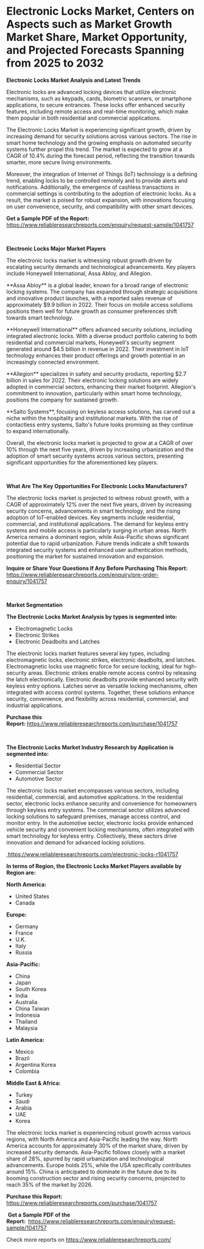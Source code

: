 <p><h1>Electronic Locks Market, Centers on Aspects such as Market Growth Market Share, Market Opportunity, and Projected Forecasts Spanning from 2025 to 2032</h1></p><p><strong>Electronic Locks Market Analysis and Latest Trends</strong></p>
<p><p>Electronic locks are advanced locking devices that utilize electronic mechanisms, such as keypads, cards, biometric scanners, or smartphone applications, to secure entrances. These locks offer enhanced security features, including remote access and real-time monitoring, which make them popular in both residential and commercial applications.</p><p>The Electronic Locks Market is experiencing significant growth, driven by increasing demand for security solutions across various sectors. The rise in smart home technology and the growing emphasis on automated security systems further propel this trend. The market is expected to grow at a CAGR of 10.4% during the forecast period, reflecting the transition towards smarter, more secure living environments. </p><p>Moreover, the integration of Internet of Things (IoT) technology is a defining trend, enabling locks to be controlled remotely and to provide alerts and notifications. Additionally, the emergence of cashless transactions in commercial settings is contributing to the adoption of electronic locks. As a result, the market is poised for robust expansion, with innovations focusing on user convenience, security, and compatibility with other smart devices.</p></p>
<p><strong>Get a Sample PDF of the Report:&nbsp;</strong> <a href="https://www.reliableresearchreports.com/enquiry/request-sample/1041757?utm_campaign=2487&utm_medium=2&utm_source=Github&utm_content=ia&utm_term=08042025&utm_id=electronic-locks">https://www.reliableresearchreports.com/enquiry/request-sample/1041757</a></p>
<p>&nbsp;</p>
<p><strong>Electronic Locks Major Market Players</strong></p>
<p><p>The electronic locks market is witnessing robust growth driven by escalating security demands and technological advancements. Key players include Honeywell International, Assa Abloy, and Allegion.</p><p>**Assa Abloy** is a global leader, known for a broad range of electronic locking systems. The company has expanded through strategic acquisitions and innovative product launches, with a reported sales revenue of approximately $9.9 billion in 2022. Their focus on mobile access solutions positions them well for future growth as consumer preferences shift towards smart technology.</p><p>**Honeywell International** offers advanced security solutions, including integrated electronic locks. With a diverse product portfolio catering to both residential and commercial markets, Honeywell's security segment generated around $4.5 billion in revenue in 2022. Their investment in IoT technology enhances their product offerings and growth potential in an increasingly connected environment.</p><p>**Allegion** specializes in safety and security products, reporting $2.7 billion in sales for 2022. Their electronic locking solutions are widely adopted in commercial sectors, enhancing their market footprint. Allegion's commitment to innovation, particularly within smart home technology, positions the company for sustained growth.</p><p>**Salto Systems**, focusing on keyless access solutions, has carved out a niche within the hospitality and institutional markets. With the rise of contactless entry systems, Salto's future looks promising as they continue to expand internationally.</p><p>Overall, the electronic locks market is projected to grow at a CAGR of over 10% through the next five years, driven by increasing urbanization and the adoption of smart security systems across various sectors, presenting significant opportunities for the aforementioned key players.</p></p>
<p>&nbsp;</p>
<p><strong>What Are The Key Opportunities For Electronic Locks Manufacturers?</strong></p>
<p><p>The electronic locks market is projected to witness robust growth, with a CAGR of approximately 12% over the next five years, driven by increasing security concerns, advancements in smart technology, and the rising adoption of IoT-enabled devices. Key segments include residential, commercial, and institutional applications. The demand for keyless entry systems and mobile access is particularly surging in urban areas. North America remains a dominant region, while Asia-Pacific shows significant potential due to rapid urbanization. Future trends indicate a shift towards integrated security systems and enhanced user authentication methods, positioning the market for sustained innovation and expansion.</p></p>
<p><strong>Inquire or Share Your Questions If Any Before Purchasing This Report:</strong> <a href="https://www.reliableresearchreports.com/enquiry/pre-order-enquiry/1041757?utm_campaign=2487&utm_medium=2&utm_source=Github&utm_content=ia&utm_term=08042025&utm_id=electronic-locks">https://www.reliableresearchreports.com/enquiry/pre-order-enquiry/1041757</a></p>
<p>&nbsp;</p>
<p><strong>Market Segmentation</strong></p>
<p><strong>The Electronic Locks Market Analysis by types is segmented into:</strong></p>
<p><ul><li>Electromagnetic Locks</li><li>Electronic Strikes</li><li>Electronic Deadbolts and Latches</li></ul></p>
<p><p>The electronic locks market features several key types, including electromagnetic locks, electronic strikes, electronic deadbolts, and latches. Electromagnetic locks use magnetic force for secure locking, ideal for high-security areas. Electronic strikes enable remote access control by releasing the latch electronically. Electronic deadbolts provide enhanced security with keyless entry options. Latches serve as versatile locking mechanisms, often integrated with access control systems. Together, these solutions enhance security, convenience, and flexibility across residential, commercial, and industrial applications.</p></p>
<p><strong>Purchase this Report:&nbsp;</strong><a href="https://www.reliableresearchreports.com/purchase/1041757?utm_campaign=2487&utm_medium=2&utm_source=Github&utm_content=ia&utm_term=08042025&utm_id=electronic-locks">https://www.reliableresearchreports.com/purchase/1041757</a></p>
<p>&nbsp;</p>
<p><strong>The Electronic Locks Market Industry Research by Application is segmented into:</strong></p>
<p><ul><li>Residential Sector</li><li>Commercial Sector</li><li>Automotive Sector</li></ul></p>
<p><p>The electronic locks market encompasses various sectors, including residential, commercial, and automotive applications. In the residential sector, electronic locks enhance security and convenience for homeowners through keyless entry systems. The commercial sector utilizes advanced locking solutions to safeguard premises, manage access control, and monitor entry. In the automotive sector, electronic locks provide enhanced vehicle security and convenient locking mechanisms, often integrated with smart technology for keyless entry. Collectively, these sectors drive innovation and demand for advanced locking solutions.</p></p>
<p><a href="https://www.reliableresearchreports.com/electronic-locks-r1041757?utm_campaign=2487&utm_medium=2&utm_source=Github&utm_content=ia&utm_term=08042025&utm_id=electronic-locks">&nbsp;https://www.reliableresearchreports.com/electronic-locks-r1041757</a></p>
<p><strong>In terms of Region, the Electronic Locks Market Players available by Region are:</strong></p>
<p>
    <p> <strong> North America: </strong>
        <ul>
            <li>United States</li>
            <li>Canada</li>
        </ul>
        </p> 
    <p> <strong> Europe: </strong>
        <ul>
            <li>Germany</li>
            <li>France</li>
            <li>U.K.</li>
            <li>Italy</li>
            <li>Russia</li>
        </ul>
        </p> 
    <p> <strong> Asia-Pacific: </strong>
        <ul>
            <li>China</li>
            <li>Japan</li>
            <li>South Korea</li>
            <li>India</li>
            <li>Australia</li>
            <li>China Taiwan</li>
            <li>Indonesia</li>
            <li>Thailand</li>
            <li>Malaysia</li>
        </ul>
        </p> 
    <p> <strong> Latin America: </strong>
        <ul>
            <li>Mexico</li>
            <li>Brazil</li>
            <li>Argentina Korea</li>
            <li>Colombia</li>
        </ul>
        </p> 
    <p> <strong> Middle East & Africa: </strong>
        <ul>
            <li>Turkey</li>
            <li>Saudi</li>
            <li>Arabia</li>
            <li>UAE</li>
            <li>Korea</li>
        </ul>
    </p>
    </p>
<p><p>The electronic locks market is experiencing robust growth across various regions, with North America and Asia-Pacific leading the way. North America accounts for approximately 30% of the market share, driven by increased security demands. Asia-Pacific follows closely with a market share of 28%, spurred by rapid urbanization and technological advancements. Europe holds 25%, while the USA specifically contributes around 15%. China is anticipated to dominate in the future due to its booming construction sector and rising security concerns, projected to reach 35% of the market by 2026.</p></p>
<p><strong>Purchase this Report: </strong><a href="https://www.reliableresearchreports.com/purchase/1041757?utm_campaign=2487&utm_medium=2&utm_source=Github&utm_content=ia&utm_term=08042025&utm_id=electronic-locks">https://www.reliableresearchreports.com/purchase/1041757</a></p>
<p>&nbsp;<strong>Get a Sample PDF of the Report:&nbsp;&nbsp;</strong><a href="https://www.reliableresearchreports.com/enquiry/request-sample/1041757?utm_campaign=2487&utm_medium=2&utm_source=Github&utm_content=ia&utm_term=08042025&utm_id=electronic-locks">https://www.reliableresearchreports.com/enquiry/request-sample/1041757</a></p>
<p><strong></strong></p>
<p>Check more reports on <a href="https://www.reliableresearchreports.com/?utm_campaign=2487&utm_medium=2&utm_source=Github&utm_content=ia&utm_term=08042025&utm_id=electronic-locks">https://www.reliableresearchreports.com/</a></p>